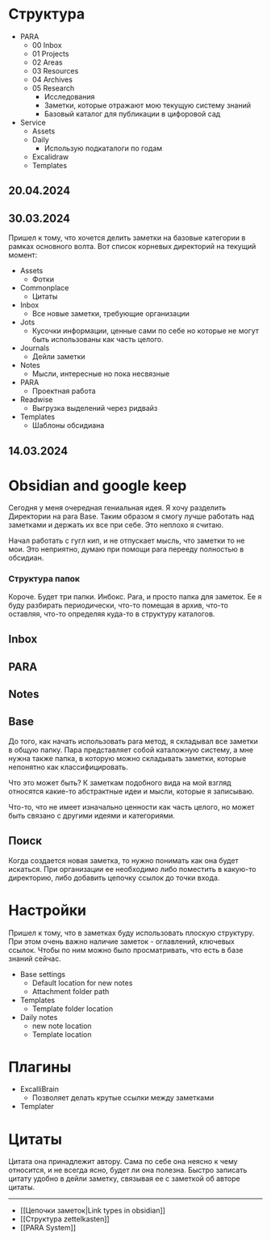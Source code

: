 # Структура
- PARA
	- 00 Inbox
	- 01 Projects
	- 02 Areas
	- 03 Resources
	- 04 Archives
	- 05 Research
		- Исследования
		- Заметки, которые отражают мою текущую систему знаний
		- Базовый каталог для публикации в цифоровой сад
- Service
	- Assets
	- Daily
		- Использую подкаталоги по годам
	- Excalidraw
	- Templates
## 20.04.2024

## 30.03.2024
Пришел к тому, что хочется делить заметки на базовые категории в рамках основного волта. Вот список корневых директорий на текущий момент:
- Assets
	- Фотки
- Commonplace
	- Цитаты
- Inbox
	- Все новые заметки, требующие организации
- Jots
	- Кусочки информации, ценные сами по себе но которые не могут быть использованы как часть целого.
- Journals
	- Дейли заметки
- Notes
	- Мысли, интересные но пока несвязные
- PARA
	- Проектная работа 
- Readwise
	- Выгрузка выделений через ридвайз
- Templates
	- Шаблоны обсидиана

## 14.03.2024

# Оbsidian and google keep
Сегодня у меня очередная гениальная идея. Я хочу разделить Директории на para Base. Таким образом я смогу лучше работать над заметками и держать их все при себе. Это неплохо я считаю. 

Начал работать с гугл кип, и не отпускает мысль, что заметки то не мои. Это неприятно, думаю при помощи para перееду полностью в обсидиан.

### Структура папок

Короче. Будет три папки. Инбокс. Para, и просто папка для заметок. Ее я буду разбирать периодически, что-то помещая в архив, что-то оставляя, что-то определяя куда-то в структуру каталогов.

## Inbox
## PARA

## Notes

## Base
До того, как начать использовать para метод, я складывал все заметки в общую папку. Пара представляет собой каталожную систему, а мне нужна также папка, в которую можно складывать заметки, которые непонятно как классифицировать.

Что это может быть?
К заметкам подобного вида на мой взгляд относятся какие-то абстрактные идеи и мысли, которые я записываю.

Что-то, что не имеет изначально ценности как часть целого, но может быть связано с другими идеями и категориями.

## Поиск
Когда создается новая заметка, то нужно понимать как она будет искаться. При организации ее необходимо либо поместить в какую-то директорию, либо добавить цепочку ссылок до точки входа. 
# Настройки

Пришел к тому, что в заметках буду использовать плоскую структуру. При этом очень важно наличие заметок - оглавлений, ключевых ссылок. Чтобы по ним можно было просматривать, что есть в базе знаний сейчас.


- Base settings
	- Default location for new notes
	- Attachment folder path
- Templates
	- Template folder location
- Daily notes
	- new note location
	- Template location


# Плагины
- ExcalliBrain
	- Позволяет делать крутые ссылки между заметками
- Templater

# Цитаты
Цитата она принадлежит автору. Сама по себе она неясно к чему относится, и не всегда ясно, будет ли она полезна. Быстро записать цитату удобно в дейли заметку, связывая ее с заметкой об авторе цитаты.

---
- [[Цепочки заметок|Link types in obsidian]]
- [[Структура zettelkasten]]
- [[PARA System]]